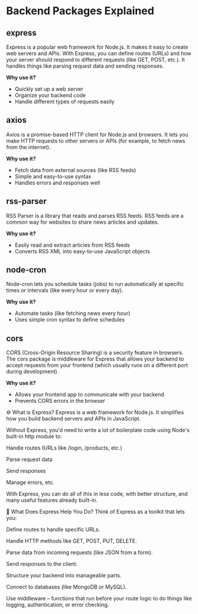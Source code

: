 # Backend Packages Explained

## express
Express is a popular web framework for Node.js. It makes it easy to create web servers and APIs. With Express, you can define routes (URLs) and how your server should respond to different requests (like GET, POST, etc.). It handles things like parsing request data and sending responses.

**Why use it?**
- Quickly set up a web server
- Organize your backend code
- Handle different types of requests easily

## axios
Axios is a promise-based HTTP client for Node.js and browsers. It lets you make HTTP requests to other servers or APIs (for example, to fetch news from the internet).

**Why use it?**
- Fetch data from external sources (like RSS feeds)
- Simple and easy-to-use syntax
- Handles errors and responses well

## rss-parser
RSS Parser is a library that reads and parses RSS feeds. RSS feeds are a common way for websites to share news articles and updates.

**Why use it?**
- Easily read and extract articles from RSS feeds
- Converts RSS XML into easy-to-use JavaScript objects

## node-cron
Node-cron lets you schedule tasks (jobs) to run automatically at specific times or intervals (like every hour or every day).

**Why use it?**
- Automate tasks (like fetching news every hour)
- Uses simple cron syntax to define schedules

## cors
CORS (Cross-Origin Resource Sharing) is a security feature in browsers. The cors package is middleware for Express that allows your backend to accept requests from your frontend (which usually runs on a different port during development).

**Why use it?**
- Allows your frontend app to communicate with your backend
- Prevents CORS errors in the browser




⚙️ What is Express?
Express is a web framework for Node.js. It simplifies how you build backend servers and APIs in JavaScript.

Without Express, you'd need to write a lot of boilerplate code using Node's built-in http module to:

Handle routes (URLs like /login, /products, etc.)

Parse request data

Send responses

Manage errors, etc.

With Express, you can do all of this in less code, with better structure, and many useful features already built-in.

🔧 What Does Express Help You Do?
Think of Express as a toolkit that lets you:

Define routes to handle specific URLs.

Handle HTTP methods like GET, POST, PUT, DELETE.

Parse data from incoming requests (like JSON from a form).

Send responses to the client.

Structure your backend into manageable parts.

Connect to databases (like MongoDB or MySQL).

Use middleware – functions that run before your route logic to do things like logging, authentication, or error checking.